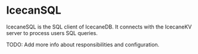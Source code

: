 # IcecanSQL

IcecaneSQL is the SQL client of IcecaneDB. It connects with the IcecaneKV server to process users SQL queries.

TODO: Add more info about responsibilities and configuration.
